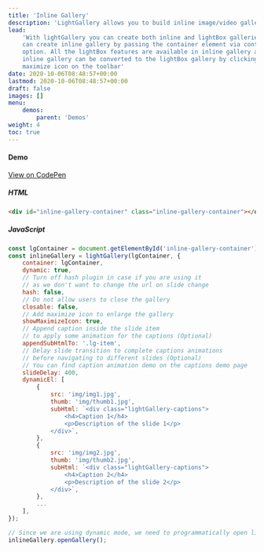 ```yaml
---
title: 'Inline Gallery'
description: 'LightGallery allows you to build inline image/video galleries.'
lead:
    'With lightGallery you can create both inline and lightBox galleries. You
    can create inline gallery by passing the container element via container
    option. All the lightBox features are available in inline gallery as well.
    inline gallery can be converted to the lightBox gallery by clicking on the
    maximize icon on the toolbar'
date: 2020-10-06T08:48:57+00:00
lastmod: 2020-10-06T08:48:57+00:00
draft: false
images: []
menu:
    demos:
        parent: 'Demos'
weight: 4
toc: true
---
```


#### Demo

<div id="inline-gallery-container" class="inline-gallery-container"></div>
<div class="codepen-demo">
    <a target="_blank" href="https://codepen.io/sachinchoolur/pen/zYZqaGm">View on CodePen</a>
</div>

##### HTML

```html
<div id="inline-gallery-container" class="inline-gallery-container"></div>
```

##### JavaScript

```js
const lgContainer = document.getElementById('inline-gallery-container');
const inlineGallery = lightGallery(lgContainer, {
    container: lgContainer,
    dynamic: true,
    // Turn off hash plugin in case if you are using it
    // as we don't want to change the url on slide change
    hash: false,
    // Do not allow users to close the gallery
    closable: false,
    // Add maximize icon to enlarge the gallery
    showMaximizeIcon: true,
    // Append caption inside the slide item
    // to apply some animation for the captions (Optional)
    appendSubHtmlTo: '.lg-item',
    // Delay slide transition to complete captions animations
    // before navigating to different slides (Optional)
    // You can find caption animation demo on the captions demo page
    slideDelay: 400,
    dynamicEl: [
        {
            src: 'img/img1.jpg',
            thumb: 'img/thumb1.jpg',
            subHtml: `<div class="lightGallery-captions">
                <h4>Caption 1</h4>
                <p>Description of the slide 1</p>
            </div>`,
        },
        {
            src: 'img/img2.jpg',
            thumb: 'img/thumb2.jpg',
            subHtml: `<div class="lightGallery-captions">
                <h4>Caption 2</h4>
                <p>Description of the slide 2</p>
            </div>`,
        },
        ...
    ],
});

// Since we are using dynamic mode, we need to programmatically open lightGallery
inlineGallery.openGallery();
```
